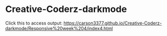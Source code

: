 # Creative-Coderz-darkmode

Click this to access output: https://carson3377.github.io/Creative-Coderz-darkmode/Responsive%20week%204/index4.html
